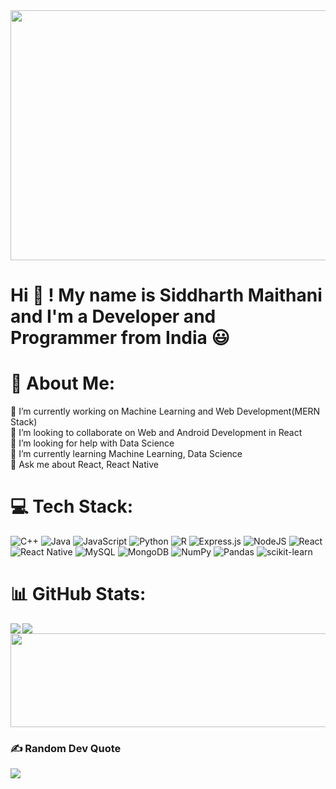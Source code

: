 <img src="https://user-images.githubusercontent.com/74038190/225813708-98b745f2-7d22-48cf-9150-083f1b00d6c9.gif" width="1000px" height="400px">

###
<h1> Hi 👋 ! My name is Siddharth Maithani and I'm a Developer and Programmer from India 😃 </h1>


# 💫 About Me:

🔭 I’m currently working on Machine Learning and Web Development(MERN Stack)<br>👯 I’m looking to collaborate on Web and Android Development in React<br>🤝 I’m looking for help with Data Science<br>🌱 I’m currently learning Machine Learning, Data Science<br>💬 Ask me about React, React Native


# 💻 Tech Stack:
![C++](https://img.shields.io/badge/c++-%2300599C.svg?style=plastic&logo=c%2B%2B&logoColor=white) ![Java](https://img.shields.io/badge/java-%23ED8B00.svg?style=plastic&logo=openjdk&logoColor=white) ![JavaScript](https://img.shields.io/badge/javascript-%23323330.svg?style=plastic&logo=javascript&logoColor=%23F7DF1E) ![Python](https://img.shields.io/badge/python-3670A0?style=plastic&logo=python&logoColor=ffdd54) ![R](https://img.shields.io/badge/r-%23276DC3.svg?style=plastic&logo=r&logoColor=white) ![Express.js](https://img.shields.io/badge/express.js-%23404d59.svg?style=plastic&logo=express&logoColor=%2361DAFB) ![NodeJS](https://img.shields.io/badge/node.js-6DA55F?style=plastic&logo=node.js&logoColor=white) ![React](https://img.shields.io/badge/react-%2320232a.svg?style=plastic&logo=react&logoColor=%2361DAFB) ![React Native](https://img.shields.io/badge/react_native-%2320232a.svg?style=plastic&logo=react&logoColor=%2361DAFB) ![MySQL](https://img.shields.io/badge/mysql-%2300000f.svg?style=plastic&logo=mysql&logoColor=white) ![MongoDB](https://img.shields.io/badge/MongoDB-%234ea94b.svg?style=plastic&logo=mongodb&logoColor=white) ![NumPy](https://img.shields.io/badge/numpy-%23013243.svg?style=plastic&logo=numpy&logoColor=white) ![Pandas](https://img.shields.io/badge/pandas-%23150458.svg?style=plastic&logo=pandas&logoColor=white) ![scikit-learn](https://img.shields.io/badge/scikit--learn-%23F7931E.svg?style=plastic&logo=scikit-learn&logoColor=white)

# 📊 GitHub Stats:

<img src="https://github-readme-stats.vercel.app/api?username=SidM24&theme=nightowl&hide_border=false&include_all_commits=true&count_private=true" align="left" />
<img src= "https://github-readme-streak-stats.herokuapp.com/?user=SidM24&theme=nightowl&hide_border=false" />

<img src="https://github-readme-stats.vercel.app/api/top-langs/?username=SidM24&theme=nightowl&hide_border=false&include_all_commits=true&count_private=true&layout=compact" width="1000px" height="150px" >



### ✍️ Random Dev Quote
![](https://quotes-github-readme.vercel.app/api?type=horizontal&theme=radical)

<!-- Proudly created with GPRM ( https://gprm.itsvg.in ) -->
